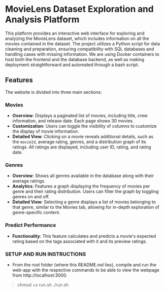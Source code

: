 # MovieLens Dataset Exploration and Analysis Platform

This platform provides an interactive web interface for exploring and analyzing the MovieLens dataset, which includes information on all the movies contained in the dataset. The project utilizes a Python script for data cleaning and preparation, ensuring compatibility with SQL databases and handling cases with missing information. We are using Docker containers to host both the frontend and the database backend, as well as making deployment straightforward and automated through a bash script.

## Features

The website is divided into three main sections:

### Movies

- **Overview**: Displays a paginated list of movies, including title, crew information, and release date. Each page shows 30 movies.
- **Customization**: Users can toggle the visibility of columns to customize the display of movie information.
- **Detailed View**: Clicking on a movie reveals additional details, such as the `movieId`, average rating, genres, and a distribution graph of its ratings. All ratings are displayed, including user ID, rating, and rating date.

### Genres

- **Overview**: Shows all genres available in the database along with their average ratings.
- **Analytics**: Features a graph displaying the frequency of movies per genre and their rating distribution. Users can filter the graph by toggling genres on and off.
- **Detailed View**: Selecting a genre displays a list of movies belonging to that genre, similar to the Movies tab, allowing for in-depth exploration of genre-specific content.

### Predict Performance

- **Functionality**: This feature calculates and predicts a movie's expected rating based on the tags associated with it and its preview ratings.

### SETUP AND RUN INSTRUCTIONS
- From the root folder (where this README.md lies), compile and run the web-app with the respective commands to be able to view the webpage from http://localhost:3000.
> chmod +x run.sh
> ./run.sh